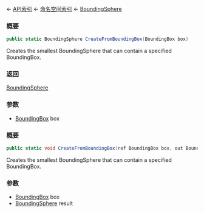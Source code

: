 ← [API索引](Api-Index) ← [命名空间索引](Namespace-Index) ← [BoundingSphere](VRageMath.BoundingSphere)

### 概要

```csharp
public static BoundingSphere CreateFromBoundingBox(BoundingBox box)
```

Creates the smallest BoundingSphere that can contain a specified BoundingBox.

### 返回

[BoundingSphere](VRageMath.BoundingSphere)

### 参数

* [BoundingBox](VRageMath.BoundingBox) box
### 概要

```csharp
public static void CreateFromBoundingBox(ref BoundingBox box, out BoundingSphere result)
```

Creates the smallest BoundingSphere that can contain a specified BoundingBox.

### 参数

* [BoundingBox](VRageMath.BoundingBox) box
* [BoundingSphere](VRageMath.BoundingSphere) result
